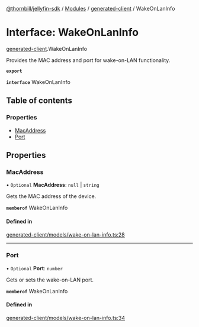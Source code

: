 [@thornbill/jellyfin-sdk](../README.md) / [Modules](../modules.md) / [generated-client](../modules/generated_client.md) / WakeOnLanInfo

# Interface: WakeOnLanInfo

[generated-client](../modules/generated_client.md).WakeOnLanInfo

Provides the MAC address and port for wake-on-LAN functionality.

**`export`**

**`interface`** WakeOnLanInfo

## Table of contents

### Properties

- [MacAddress](generated_client.WakeOnLanInfo.md#macaddress)
- [Port](generated_client.WakeOnLanInfo.md#port)

## Properties

### MacAddress

• `Optional` **MacAddress**: ``null`` \| `string`

Gets the MAC address of the device.

**`memberof`** WakeOnLanInfo

#### Defined in

[generated-client/models/wake-on-lan-info.ts:28](https://github.com/jellyfin/jellyfin-sdk-typescript/blob/fa599ae/src/generated-client/models/wake-on-lan-info.ts#L28)

___

### Port

• `Optional` **Port**: `number`

Gets or sets the wake-on-LAN port.

**`memberof`** WakeOnLanInfo

#### Defined in

[generated-client/models/wake-on-lan-info.ts:34](https://github.com/jellyfin/jellyfin-sdk-typescript/blob/fa599ae/src/generated-client/models/wake-on-lan-info.ts#L34)
